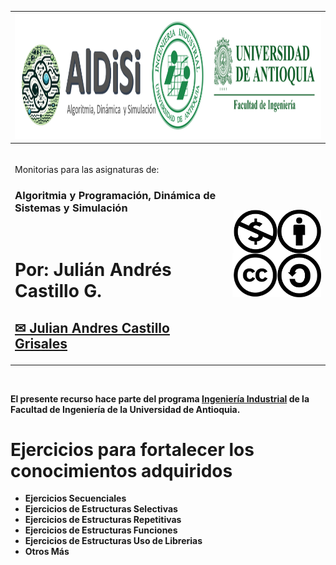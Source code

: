 <div>
    <table>
    <thead>
    <tr>
        <th colspan="2">
            <img alt="II" height="200px" src="https://raw.githubusercontent.com/juliancastillo-udea/AlDiSi/main/images/Logo%20AlDiSi_Horizontal%20UdeA%20II.png" hspace="0px" vspace="0px">
        </th>
    </tr>
    </thead>
    <tbody>
    <tr>
        <td>
            <br>
            <p>Monitorias para las asignaturas de:<br>
            <h3>Algoritmia y Programación, Dinámica de Sistemas y Simulación<br></h3></p><br>
            <h1>Por: Julián Andrés Castillo G.</h1>
            <h2><a href="mailto:jandres.castillo@udea.edu.co"> ✉ Julian Andres Castillo Grisales </a></h2>
        </td>
        <td>
            <img alt="CC" height="70px" src="https://raw.githubusercontent.com/juliancastillo-udea/2024-1-ProgramacionPosgrados/main/images/by.xlarge.png" align="right" hspace="0px" vspace="0px">
            <img alt="Attribution" height="70px" src="https://raw.githubusercontent.com/juliancastillo-udea/2024-1-ProgramacionPosgrados/main/images/nc.xlarge.png" align="right" hspace="0px" vspace="0px">
            <img alt="NC" height="70px" src="https://raw.githubusercontent.com/juliancastillo-udea/2024-1-ProgramacionPosgrados/main/images/sa.xlarge.png" align="right" hspace="0px" vspace="0px">
            <img alt="SA" height="70px" src="https://raw.githubusercontent.com/juliancastillo-udea/2024-1-ProgramacionPosgrados/main/images/cc-icons.png" align="right" hspace="0px" vspace="0px">
        </td>
    </tr>
    </tbody>
    </table>
</div>

<br>

**El presente recurso hace parte del programa [Ingeniería Industrial](https://www.udea.edu.co/wps/portal/udea/web/inicio/unidades-academicas/ingenieria/estudiar-facultad/pregrados/ingenieria-industrial) de la Facultad de Ingeniería de la Universidad de Antioquia.**

# **Ejercicios para fortalecer los conocimientos adquiridos**
*   **Ejercicios Secuenciales**
*   **Ejercicios de Estructuras Selectivas**
*   **Ejercicios de Estructuras Repetitivas**
*   **Ejercicios de Estructuras Funciones**
*   **Ejercicios de Estructuras Uso de Librerias**
*   **Otros Más**
